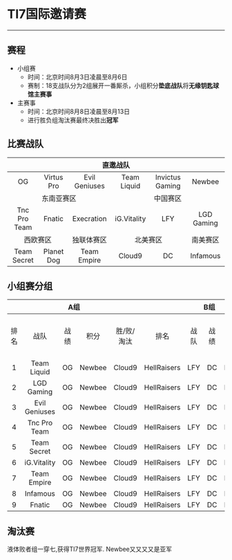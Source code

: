 # TI7国际邀请赛
--------
## 赛程
- 小组赛
  - 时间：北京时间8月3日凌晨至8月6日
  - 赛制：18支战队分为2组展开一番厮杀，小组积分**垫底战队**将**无缘钥匙球馆主赛事**
- 主赛事
  - 时间：北京时间8月8日凌晨至8月13日
  - 进行胜负组淘汰赛最终决胜出**冠军**

## 比赛战队
<table>
<thead>
<tr>
	<th align="center" colspan="6">直邀战队</th>
</tr>
</thead>
<tbody>
<tr>
	<td align="center">OG</td>
	<td align="center">Virtus Pro</td>
	<td align="center">Evil Geniuses</td>
	<td align="center">Team Liquid</td>
	<td align="center">Invictus Gaming</td>
	<td align="center">Newbee</td>
</tr>
<tr>
	<td align="center"colspan="3">东南亚赛区</td>
	<td align="center"colspan="3">中国赛区</td>
</tr>
<tr>
	<td align="center">Tnc Pro Team</td>
	<td align="center">Fnatic</td>
	<td align="center">Execration</td>
	<td align="center">iG.Vitality</td>
	<td align="center">LFY</td>
	<td align="center">LGD Gaming</td>
</tr>
<tr>
	<td align="center"colspan="2">西欧赛区</td>
	<td align="center">独联体赛区</td>
	<td align="center"colspan="2">北美赛区</td>
	<td align="center">南美赛区</td>
</tr>
<tr>
	<td align="center">Team Secret</td>
	<td align="center">Planet Dog</td>
	<td align="center">Team Empire</td>
	<td align="center">Cloud9</td>
	<td align="center">DC</td>
	<td align="center">Infamous</td>
</tr>
</tbody>
</table>

## 小组赛分组

<table>
<thead>
<tr>
	<th align="center" colspan="5" >A组</th>
    <th align="center" colspan="5">B组</th>
</tr>
</thead>
<tbody>
<tr>
	<td align="center">排名</td>
	<td align="center">战队</td>
	<td align="center">战绩</td>
	<td align="center">积分</td>
	<td align="center">胜/败/淘汰</td>
	<td align="center">排名</td>
	<td align="center">战队</td>
	<td align="center">战绩</td>
	<td align="center">积分</td>
	<td align="center">胜/败/淘汰</td>
</tr>

<tr>
	<td align="center">1</td>
	<td align="center">Team Liquid</td>
	<td align="center">OG</td>
	<td align="center">Newbee</td>
	<td align="center">Cloud9</td>
	<td align="center">HellRaisers</td>
	<td align="center">LFY</td>
	<td align="center">DC</td>
	<td align="center">Execration</td>
</tr>
<tr>
	<td align="center">2</td>
	<td align="center">LGD Gaming</td>
	<td align="center">OG</td>
	<td align="center">Newbee</td>
	<td align="center">Cloud9</td>
	<td align="center">HellRaisers</td>
	<td align="center">LFY</td>
	<td align="center">DC</td>
	<td align="center">Execration</td>
</tr>
<tr>
	<td align="center">3</td>
	<td align="center">Evil Geniuses</td>
	<td align="center">OG</td>
	<td align="center">Newbee</td>
	<td align="center">Cloud9</td>
	<td align="center">HellRaisers</td>
	<td align="center">LFY</td>
	<td align="center">DC</td>
	<td align="center">Execration</td>
</tr>
<tr>
	<td align="center">4</td>
	<td align="center">Tnc Pro Team</td>
	<td align="center">OG</td>
	<td align="center">Newbee</td>
	<td align="center">Cloud9</td>
	<td align="center">HellRaisers</td>
	<td align="center">LFY</td>
	<td align="center">DC</td>
	<td align="center">Execration</td>
</tr>
<tr>
	<td align="center">5</td>
	<td align="center">Team Secret</td>
	<td align="center">OG</td>
	<td align="center">Newbee</td>
	<td align="center">Cloud9</td>
	<td align="center">HellRaisers</td>
	<td align="center">LFY</td>
	<td align="center">DC</td>
	<td align="center">Execration</td>
</tr>
<tr>
	<td align="center">6</td>
	<td align="center">iG.Vitality</td>
	<td align="center">OG</td>
	<td align="center">Newbee</td>
	<td align="center">Cloud9</td>
	<td align="center">HellRaisers</td>
	<td align="center">LFY</td>
	<td align="center">DC</td>
	<td align="center">Execration</td>
</tr>
<tr>
	<td align="center">7</td>
	<td align="center">Team Empire</td>
	<td align="center">OG</td>
	<td align="center">Newbee</td>
	<td align="center">Cloud9</td>
	<td align="center">HellRaisers</td>
	<td align="center">LFY</td>
	<td align="center">DC</td>
	<td align="center">Execration</td>
</tr>
<tr>
	<td align="center">8</td>
	<td align="center">Infamous</td>
	<td align="center">OG</td>
	<td align="center">Newbee</td>
	<td align="center">Cloud9</td>
	<td align="center">HellRaisers</td>
	<td align="center">LFY</td>
	<td align="center">DC</td>
	<td align="center">Execration</td>
</tr>
<tr>
	<td align="center">9</td>
	<td align="center">Fnatic</td>
	<td align="center">OG</td>
	<td align="center">Newbee</td>
	<td align="center">Cloud9</td>
	<td align="center">HellRaisers</td>
	<td align="center">LFY</td>
	<td align="center">DC</td>
	<td align="center">Execration</td>
</tr>
</tbody>
</table>

## 淘汰赛
液体败者组一穿七,获得TI7世界冠军. Newbee又又又又是亚军


